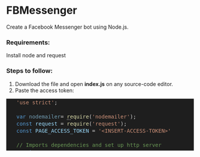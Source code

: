 # FBMessenger
Create a Facebook Messenger bot using Node.js.
### Requirements:
Install node and request

### Steps to follow:
  1. Download the file and open **index.js** on any source-code editor.
  2. Paste the access token:
  
  ![alt text](https://github.com/treddykirusa/FBMessenger/blob/master/github.png)
